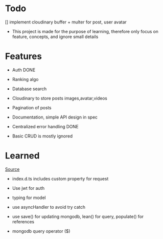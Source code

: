 # Todo

[] implement cloudinary buffer + multer for post, user avatar

- This project is made for the purpose of learning, therefore only focus on feature, concepts, and ignore small details

# Features

- Auth DONE
- Ranking algo
- Database search
- Cloudinary to store posts images,avatar,videos
- Pagination of posts
- Documentation, simple API design in spec
- Centralized error handling DONE

- Basic CRUD is mostly ignored

# Learned

[Source](https://github.com/amand33p/reddish#reddish---a-reddit-clone---mern)

- index.d.ts includes custom property for request
- Use jwt for auth
- typing for model
- use asyncHandler to avoid try catch

- use save() for updating mongodb, lean() for query, populate() for references
- mongodb query operator ($)
